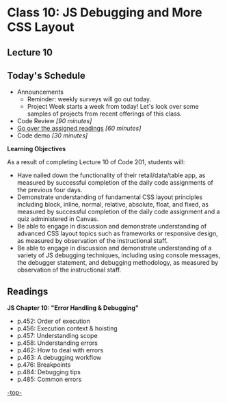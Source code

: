 # Class 10: JS Debugging and More CSS Layout

<a id="top"></a>
## Lecture 10

## Today's Schedule
- Announcements
  - Reminder: weekly surveys will go out today.
  - Project Week starts a week from today! Let's look over some samples of projects from recent offerings of this class.
- Code Review *[90 minutes]*
- [Go over the assigned readings](#readings) *[60 minutes]*
- Code demo *[30 minutes]*

**Learning Objectives**

As a result of completing Lecture 10 of Code 201, students will:
- Have nailed down the functionality of their retail/data/table app, as measured by successful completion of the daily code assignments of the previous four days.
- Demonstrate understanding of fundamental CSS layout principles including block, inline, normal, relative, absolute, float, and fixed, as measured by successful completion of the daily code assignment and a quiz administered in Canvas.
- Be able to engage in discussion and demonstrate understanding of advanced CSS layout topics such as frameworks or responsive design, as measured by observation of the instructional staff.
- Be able to engage in discussion and demonstrate understanding of a variety of JS debugging techniques, including using console messages, the debugger statement, and debugging methodology, as measured by observation of the instructional staff.

<a id="readings"></a>

## Readings

**JS Chapter 10: "Error Handling & Debugging"**

- p.452: Order of execution
- p.456: Execution context & hoisting
- p.457: Understanding scope
- p.458: Understanding errors
- p.462: How to deal with errors
- p.463: A debugging workflow
- p.476: Breakpoints
- p.484: Debugging tips
- p.485: Common errors

[-top-](#top)
